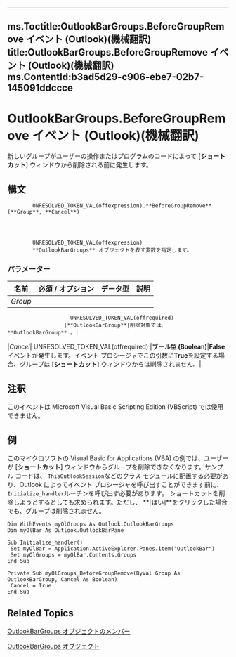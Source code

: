 

---
ms.Toctitle:OutlookBarGroups.BeforeGroupRemove イベント (Outlook)(機械翻訳)
title:OutlookBarGroups.BeforeGroupRemove イベント (Outlook)(機械翻訳)
ms.ContentId:b3ad5d29-c906-ebe7-02b7-145091ddccce
---
# OutlookBarGroups.BeforeGroupRemove イベント (Outlook)(機械翻訳)




新しいグループがユーザーの操作またはプログラムのコードによって [**ショートカット**] ウィンドウから削除される前に発生します。

## 構文

            UNRESOLVED_TOKEN_VAL(offexpression).**BeforeGroupRemove**(**Group**, **Cancel**)




            UNRESOLVED_TOKEN_VAL(offexpression)
            **OutlookBarGroups** オブジェクトを表す変数を指定します。

### パラメーター

|**名前**|**必須 / オプション**|**データ型**|**説明**|
|---|---|---|---|
|*Group*|
                        UNRESOLVED_TOKEN_VAL(offrequired)
                      |**OutlookBarGroup**|削除対象では、 **OutlookBarGroup** 。|
|*Cancel*|
                        UNRESOLVED_TOKEN_VAL(offrequired)
                      |**ブール型 (Boolean)**|**False**イベントが発生します。イベント プロシージャでこの引数に**True**を設定する場合、グループは [**ショートカット**] ウィンドウからは削除されません。|





## 注釈
このイベントは Microsoft Visual Basic Scripting Edition (VBScript) では使用できません。



## 例
このマイクロソフトの Visual Basic for Applications (VBA) の例では、ユーザーが [**ショートカット**] ウィンドウからグループを削除できなくなります。サンプル コードは、 `ThisOutlookSession`などのクラス モジュールに配置する必要があり、Outlook によってイベント プロシージャを呼び出すことができます前に、 `Initialize_handler`ルーチンを呼び出す必要があります。 ショートカットを削除しようとするとしても求められます。ただし、 **[はい]**をクリックした場合でも、グループは削除されません。

```vba
Dim WithEvents myOlGroups As Outlook.OutlookBarGroups 
Dim myOlBar As Outlook.OutlookBarPane 
 
Sub Initialize_handler() 
 Set myOlBar = Application.ActiveExplorer.Panes.item("OutlookBar") 
 Set myOlGroups = myOlBar.Contents.Groups 
End Sub 
 
Private Sub myOlGroups_BeforeGroupRemove(ByVal Group As OutlookBarGroup, Cancel As Boolean) 
 Cancel = True 
End Sub 

```




## Related Topics

[OutlookBarGroups オブジェクトのメンバー](03d3982b-1cc8-f6ad-7964-e34a5a4505d7.md)

[OutlookBarGroups オブジェクト](bb5fef46-b15a-51c3-0adf-f94e9da6c921.md)




